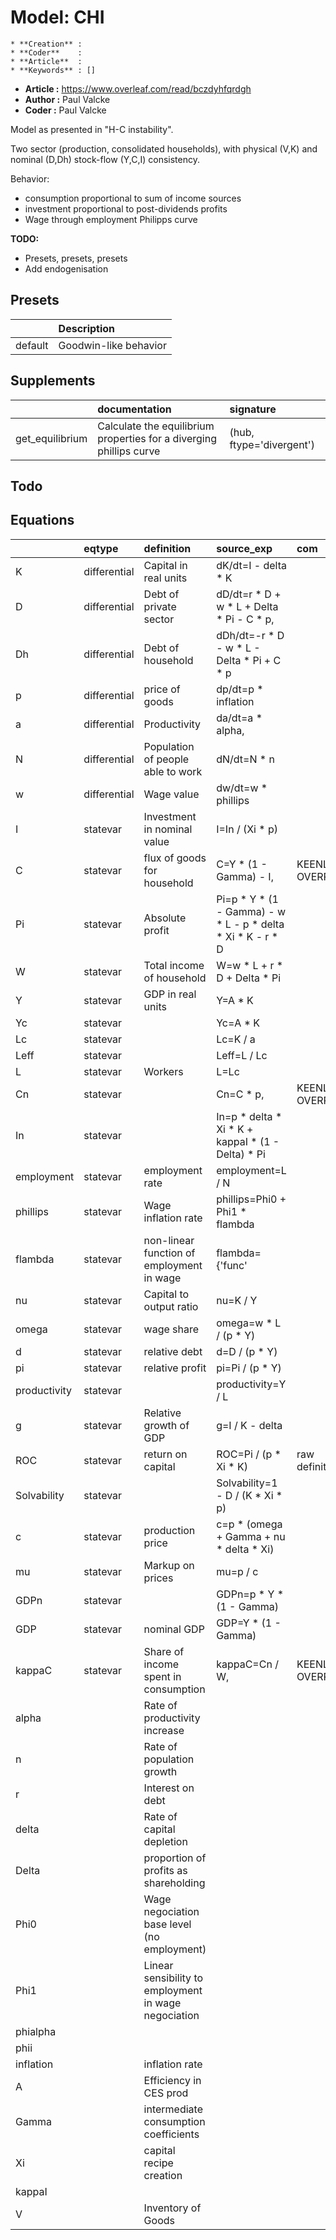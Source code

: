 # Model: CHI


    * **Creation** : 
    * **Coder**    : 
    * **Article**  : 
    * **Keywords** : []
    

* **Article :** https://www.overleaf.com/read/bczdyhfqrdgh
* **Author  :** Paul Valcke
* **Coder   :** Paul Valcke

Model as presented in "H-C instability".

Two sector (production, consolidated households), with physical (V,K) and nominal (D,Dh) stock-flow (Y,C,I) consistency.

Behavior:
* consumption proportional to sum of income sources
* investment proportional to post-dividends profits
* Wage through employment Philipps curve

**TODO:**
* Presets, presets, presets
* Add endogenisation


## Presets
|         | Description           |
|:--------|:----------------------|
| default | Goodwin-like behavior |
## Supplements
|                 | documentation                                                       | signature                |
|:----------------|:--------------------------------------------------------------------|:-------------------------|
| get_equilibrium | Calculate the equilibrium properties for a diverging phillips curve | (hub, ftype='divergent') |
## Todo

## Equations
|              | eqtype       | definition                                           | source_exp                                                  | com                |
|:-------------|:-------------|:-----------------------------------------------------|:------------------------------------------------------------|:-------------------|
| K            | differential | Capital in real units                                | dK/dt=I - delta * K                                         |                    |
| D            | differential | Debt of private sector                               | dD/dt=r * D + w * L + Delta * Pi - C * p,                   |                    |
| Dh           | differential | Debt of household                                    | dDh/dt=-r * D - w * L - Delta * Pi + C * p                  |                    |
| p            | differential | price of goods                                       | dp/dt=p * inflation                                         |                    |
| a            | differential | Productivity                                         | da/dt=a * alpha,                                            |                    |
| N            | differential | Population of people able to work                    | dN/dt=N * n                                                 |                    |
| w            | differential | Wage value                                           | dw/dt=w * phillips                                          |                    |
| I            | statevar     | Investment in nominal value                          | I=In / (Xi * p)                                             |                    |
| C            | statevar     | flux of goods for household                          | C=Y * (1 - Gamma) - I,                                      | KEENLINKE OVERRIDE |
| Pi           | statevar     | Absolute profit                                      | Pi=p * Y * (1 - Gamma) - w * L - p * delta * Xi * K - r * D |                    |
| W            | statevar     | Total income of household                            | W=w * L + r * D + Delta * Pi                                |                    |
| Y            | statevar     | GDP in real units                                    | Y=A * K                                                     |                    |
| Yc           | statevar     |                                                      | Yc=A * K                                                    |                    |
| Lc           | statevar     |                                                      | Lc=K / a                                                    |                    |
| Leff         | statevar     |                                                      | Leff=L / Lc                                                 |                    |
| L            | statevar     | Workers                                              | L=Lc                                                        |                    |
| Cn           | statevar     |                                                      | Cn=C * p,                                                   | KEENLINKE OVERRIDE |
| In           | statevar     |                                                      | In=p * delta * Xi * K + kappaI * (1 - Delta) * Pi           |                    |
| employment   | statevar     | employment rate                                      | employment=L / N                                            |                    |
| phillips     | statevar     | Wage inflation rate                                  | phillips=Phi0 + Phi1 * flambda                              |                    |
| flambda      | statevar     | non-linear function of employment in wage            | flambda={'func'                                             |                    |
| nu           | statevar     | Capital to output ratio                              | nu=K / Y                                                    |                    |
| omega        | statevar     | wage share                                           | omega=w * L / (p * Y)                                       |                    |
| d            | statevar     | relative debt                                        | d=D / (p * Y)                                               |                    |
| pi           | statevar     | relative profit                                      | pi=Pi / (p * Y)                                             |                    |
| productivity | statevar     |                                                      | productivity=Y / L                                          |                    |
| g            | statevar     | Relative growth of GDP                               | g=I / K - delta                                             |                    |
| ROC          | statevar     | return on capital                                    | ROC=Pi / (p * Xi * K)                                       | raw definition     |
| Solvability  | statevar     |                                                      | Solvability=1 - D / (K * Xi * p)                            |                    |
| c            | statevar     | production price                                     | c=p * (omega + Gamma + nu * delta * Xi)                     |                    |
| mu           | statevar     | Markup on prices                                     | mu=p / c                                                    |                    |
| GDPn         | statevar     |                                                      | GDPn=p * Y * (1 - Gamma)                                    |                    |
| GDP          | statevar     | nominal GDP                                          | GDP=Y * (1 - Gamma)                                         |                    |
| kappaC       | statevar     | Share of income spent in consumption                 | kappaC=Cn / W,                                              | KEENLINKE OVERRIDE |
| alpha        |              | Rate of productivity increase                        |                                                             |                    |
| n            |              | Rate of population growth                            |                                                             |                    |
| r            |              | Interest on debt                                     |                                                             |                    |
| delta        |              | Rate of capital depletion                            |                                                             |                    |
| Delta        |              | proportion of profits as shareholding                |                                                             |                    |
| Phi0         |              | Wage negociation base level (no employment)          |                                                             |                    |
| Phi1         |              | Linear sensibility to employment in wage negociation |                                                             |                    |
| phialpha     |              |                                                      |                                                             |                    |
| phii         |              |                                                      |                                                             |                    |
| inflation    |              | inflation rate                                       |                                                             |                    |
| A            |              | Efficiency in CES prod                               |                                                             |                    |
| Gamma        |              | intermediate consumption coefficients                |                                                             |                    |
| Xi           |              | capital recipe creation                              |                                                             |                    |
| kappaI       |              |                                                      |                                                             |                    |
| V            |              | Inventory of Goods                                   |                                                             |                    |